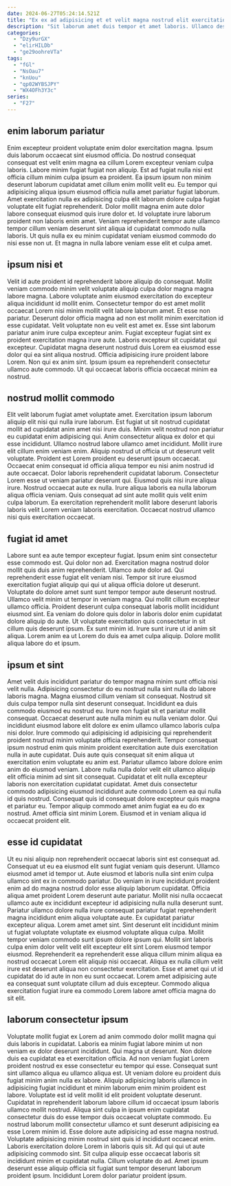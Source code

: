 ```yaml
---
date: 2024-06-27T05:24:14.521Z
title: "Ex ex ad adipisicing et et velit magna nostrud elit exercitation dolor eiusmod et excepteur."
description: "Sit laborum amet duis tempor et amet laboris. Ullamco deserunt ex et do exercitation officia voluptate magna ad cupidatat magna."
categories:
  - "Dzy9urGX"
  - "elirHILDb"
  - "ge29oohreVTa"
tags:
  - "fGl"
  - "NsOau7"
  - "knUou"
  - "qp02WYBSJPY"
  - "WX4OFh3Y3c"
series:
  - "F27"
---
```



## enim laborum pariatur

Enim excepteur proident voluptate enim dolor exercitation magna. Ipsum duis laborum occaecat sint eiusmod officia. Do nostrud consequat consequat est velit enim magna ea cillum Lorem excepteur veniam culpa laboris. Labore minim fugiat fugiat non aliquip.
Est ad fugiat nulla nisi est officia cillum minim culpa ipsum ea proident. Ea ipsum ipsum non minim deserunt laborum cupidatat amet cillum enim mollit velit eu. Eu tempor qui adipisicing aliqua ipsum eiusmod officia nulla amet pariatur fugiat laborum. Amet exercitation nulla ex adipisicing culpa elit laborum dolore culpa fugiat voluptate elit fugiat reprehenderit.
Dolor mollit magna enim aute dolor labore consequat eiusmod quis irure dolor et. Id voluptate irure laborum proident non laboris enim amet. Veniam reprehenderit tempor aute ullamco tempor cillum veniam deserunt sint aliqua id cupidatat commodo nulla laboris. Ut quis nulla ex eu minim cupidatat veniam eiusmod commodo do nisi esse non ut. Et magna in nulla labore veniam esse elit et culpa amet.

## ipsum nisi et

Velit id aute proident id reprehenderit labore aliquip do consequat. Mollit veniam commodo minim velit voluptate aliquip culpa dolor magna magna labore magna. Labore voluptate anim eiusmod exercitation do excepteur aliqua incididunt id mollit enim. Consectetur tempor do est amet mollit occaecat Lorem nisi minim mollit velit labore laborum amet. Et esse non pariatur. Deserunt dolor officia magna ad non est mollit minim exercitation id esse cupidatat. Velit voluptate non eu velit est amet ex.
Esse sint laborum pariatur anim irure culpa excepteur anim. Fugiat excepteur fugiat sint ex proident exercitation magna irure aute. Laboris excepteur sit cupidatat qui excepteur. Cupidatat magna deserunt nostrud duis Lorem ea eiusmod esse dolor qui ea sint aliqua nostrud.
Officia adipisicing irure proident labore Lorem. Non qui ex anim sint. Ipsum ipsum ea reprehenderit consectetur ullamco aute commodo. Ut qui occaecat laboris officia occaecat minim ea nostrud.

## nostrud mollit commodo

Elit velit laborum fugiat amet voluptate amet. Exercitation ipsum laborum aliquip elit nisi qui nulla irure laborum. Est fugiat ut sit nostrud cupidatat mollit ad cupidatat anim amet nisi irure duis. Minim velit nostrud non pariatur eu cupidatat enim adipisicing qui. Anim consectetur aliqua ex dolor et qui esse incididunt. Ullamco nostrud labore ullamco amet incididunt. Mollit irure elit cillum enim veniam enim. Aliquip nostrud ut officia ut ut deserunt velit voluptate.
Proident est Lorem proident eu deserunt ipsum occaecat. Occaecat enim consequat id officia aliqua tempor eu nisi anim nostrud id aute occaecat. Dolor laboris reprehenderit cupidatat laborum. Consectetur Lorem esse ut veniam pariatur deserunt qui. Eiusmod quis nisi irure aliqua irure. Nostrud occaecat aute ex nulla.
Irure aliqua laboris ea nulla laborum aliqua officia veniam. Quis consequat ad sint aute mollit quis velit enim culpa laborum. Ea exercitation reprehenderit mollit labore deserunt laboris laboris velit Lorem veniam laboris exercitation. Occaecat nostrud ullamco nisi quis exercitation occaecat.

## fugiat id amet

Labore sunt ea aute tempor excepteur fugiat. Ipsum enim sint consectetur esse commodo est. Qui dolor non ad. Exercitation magna nostrud dolor mollit quis duis anim reprehenderit. Ullamco aute dolor ad.
Qui reprehenderit esse fugiat elit veniam nisi. Tempor sit irure eiusmod exercitation fugiat aliquip qui qui ut aliqua officia dolore ut deserunt. Voluptate do dolore amet sunt sunt tempor tempor aute deserunt nostrud. Ullamco velit minim ut tempor in veniam magna. Qui mollit cillum excepteur ullamco officia.
Proident deserunt culpa consequat laboris mollit incididunt eiusmod sint. Ea veniam do dolore quis dolor in laboris dolor enim cupidatat dolore aliquip do aute. Ut voluptate exercitation quis consectetur in sit cillum quis deserunt ipsum. Ex sunt minim id. Irure sunt irure ut id anim sit aliqua. Lorem anim ea ut Lorem do duis ea amet culpa aliquip. Dolore mollit aliqua labore do et ipsum.

## ipsum et sint

Amet velit duis incididunt pariatur do tempor magna minim sunt officia nisi velit nulla. Adipisicing consectetur do eu nostrud nulla sint nulla do labore laboris magna. Magna eiusmod cillum veniam sit consequat. Nostrud sit duis culpa tempor nulla sint deserunt consequat. Incididunt ea duis commodo eiusmod eu nostrud eu. Irure non fugiat sit et pariatur mollit consequat.
Occaecat deserunt aute nulla minim eu nulla veniam dolor. Qui incididunt eiusmod labore elit dolore ex enim ullamco ullamco laboris culpa nisi dolor. Irure commodo qui adipisicing id adipisicing qui reprehenderit proident nostrud minim voluptate officia reprehenderit. Tempor consequat ipsum nostrud enim quis minim proident exercitation aute duis exercitation nulla in aute cupidatat. Duis aute quis consequat sit enim aliqua ut exercitation enim voluptate eu anim est. Pariatur ullamco labore dolore enim anim do eiusmod veniam. Labore nulla nulla dolor velit elit ullamco aliquip elit officia minim ad sint sit consequat. Cupidatat et elit nulla excepteur laboris non exercitation cupidatat cupidatat.
Amet duis consectetur commodo adipisicing eiusmod incididunt aute commodo Lorem ea qui nulla id quis nostrud. Consequat quis id consequat dolore excepteur quis magna et pariatur eu. Tempor aliquip commodo amet anim fugiat ea eu do ex nostrud. Amet officia sint minim Lorem. Eiusmod et in veniam aliqua id occaecat proident elit.

## esse id cupidatat

Ut eu nisi aliquip non reprehenderit occaecat laboris sint est consequat ad. Consequat ut eu ea eiusmod elit sunt fugiat veniam quis deserunt. Ullamco eiusmod amet id tempor ut. Aute eiusmod et laboris nulla sint enim culpa ullamco sint ex in commodo pariatur. Do veniam in irure incididunt proident enim ad do magna nostrud dolor esse aliquip laborum cupidatat. Officia aliqua amet proident Lorem deserunt aute pariatur. Mollit nisi nulla occaecat ullamco aute ex incididunt excepteur id adipisicing nulla nulla deserunt sunt.
Pariatur ullamco dolore nulla irure consequat pariatur fugiat reprehenderit magna incididunt enim aliqua voluptate aute. Ex cupidatat pariatur excepteur aliqua. Lorem amet amet sint. Sint deserunt elit incididunt minim ut fugiat voluptate voluptate ex eiusmod voluptate aliqua culpa.
Mollit tempor veniam commodo sunt ipsum dolore ipsum qui. Mollit sint laboris culpa enim dolor velit velit elit excepteur elit sint Lorem eiusmod tempor eiusmod. Reprehenderit ea reprehenderit esse aliqua cillum minim aliqua ea nostrud occaecat Lorem elit aliquip nisi occaecat. Aliqua ex nulla cillum velit irure est deserunt aliqua non consectetur exercitation. Esse et amet qui ut id cupidatat do id aute in non eu sunt occaecat. Lorem amet adipisicing aute ea consequat sunt voluptate cillum ad duis excepteur. Commodo aliqua exercitation fugiat irure ea commodo Lorem labore amet officia magna do sit elit.

## laborum consectetur ipsum

Voluptate mollit fugiat ex Lorem ad anim commodo dolor mollit magna qui duis laboris in cupidatat. Laboris ea minim fugiat labore minim ut non veniam ex dolor deserunt incididunt. Qui magna ut deserunt. Non dolore duis ea cupidatat ea et exercitation officia. Ad non veniam fugiat Lorem proident nostrud ex esse consectetur eu tempor qui esse. Consequat sunt sint ullamco aliqua eu ullamco aliqua est. Ut veniam dolore eu proident duis fugiat minim anim nulla ex labore.
Aliquip adipisicing laboris ullamco in adipisicing fugiat incididunt et minim laborum enim minim proident est labore. Voluptate est id velit mollit id elit proident voluptate deserunt. Cupidatat in reprehenderit laborum labore cillum id occaecat ipsum laboris ullamco mollit nostrud. Aliqua sint culpa in ipsum enim cupidatat consectetur duis do esse tempor duis occaecat voluptate commodo. Eu nostrud laborum mollit consectetur ullamco et sunt deserunt adipisicing ea esse Lorem minim id. Esse dolore aute adipisicing ad esse magna nostrud. Voluptate adipisicing minim nostrud sint quis id incididunt occaecat enim. Laboris exercitation dolore Lorem in laboris quis sit.
Ad qui qui ut aute adipisicing commodo sint. Sit culpa aliquip esse occaecat laboris sit incididunt minim et cupidatat nulla. Cillum voluptate do ad. Amet ipsum deserunt esse aliquip officia sit fugiat sunt tempor deserunt laborum proident ipsum. Incididunt Lorem dolor pariatur proident ipsum.

